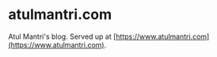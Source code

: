# atulmantri.com

Atul Mantri's blog.  Served up at [https://www.atulmantri.com](https://www.atulmantri.com).

